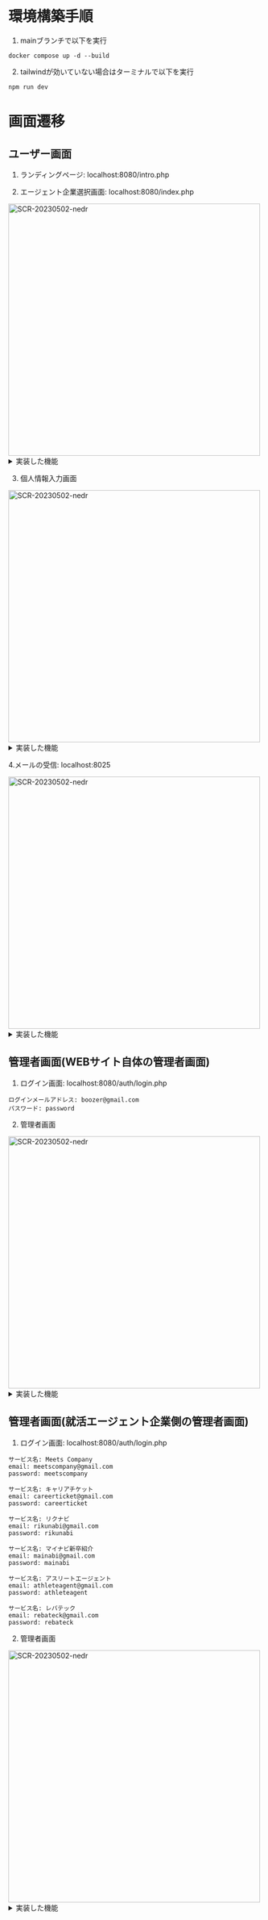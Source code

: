 # 環境構築手順

  1. mainブランチで以下を実行
  ```
  docker compose up -d --build
  ```
  2. tailwindが効いていない場合はターミナルで以下を実行
  ```
  npm run dev
  ```

# 画面遷移
## ユーザー画面
1. ランディングページ: localhost:8080/intro.php

2. エージェント企業選択画面: localhost:8080/index.php
<img width="500" alt="SCR-20230502-nedr" src="https://github.com/user-attachments/assets/c5535ad3-605e-456b-a031-36d090b4f6a1">

<details>

<summary>実装した機能</summary>

- カート機能
- 絞り込み機能（総合型or特化型）
- 並び替え機能
- 詳細画面

<img width="500" alt="SCR-20230502-nedr" src="https://github.com/user-attachments/assets/b157a6ed-c59a-4684-82a8-6516bc399922">

- レスポンシブ対応

</details>

3. 個人情報入力画面
<img width="500" alt="SCR-20230502-nedr" src="https://github.com/user-attachments/assets/4b191ccf-80a5-467f-805b-14b6d53f5b1a">

<details>

<summary>実装した機能</summary>

- 申し込んだ企業が自動入力される
- バリデーション機能
- レスポンシブ対応

</details>

4.メールの受信: localhost:8025

<img width="500" alt="SCR-20230502-nedr" src="https://github.com/user-attachments/assets/9cc02956-bee1-4a6f-b4b2-d556e6d1ab1e">

<details>

<summary>実装した機能</summary>

- mailhogを利用して仮想的にメールを送信する
  - ユーザーに申し込み完了メールの送信
  - 就活エージェント企業に、学生が申請したことを知らせるメールを送信

</details>


## 管理者画面(WEBサイト自体の管理者画面)
1. ログイン画面: localhost:8080/auth/login.php
```
ログインメールアドレス: boozer@gmail.com
パスワード: password
```
2. 管理者画面

<img width="500" alt="SCR-20230502-nedr" src="https://github.com/user-attachments/assets/3ab0122e-41ca-4e4b-aee4-1aa02941400c">

<details>

<summary>実装した機能</summary>

- 就活エージェント企業の新規登録

<img width="500" alt="SCR-20230502-nedr" src="https://github.com/user-attachments/assets/573c7b1b-f3c4-47c2-90ae-788180870e4e">

- 詳細画面
  - その企業にどの学生が申し込んでいるのか
- 更新
- 削除

</details>

## 管理者画面(就活エージェント企業側の管理者画面)

1. ログイン画面: localhost:8080/auth/login.php

```
サービス名: Meets Company
email: meetscompany@gmail.com
password: meetscompany

サービス名: キャリアチケット
email: careerticket@gmail.com
password: careerticket

サービス名: リクナビ
email: rikunabi@gmail.com
password: rikunabi

サービス名: マイナビ新卒紹介
email: mainabi@gmail.com
password: mainabi

サービス名: アスリートエージェント
email: athleteagent@gmail.com
password: athleteagent

サービス名: レバテック
email: rebateck@gmail.com
password: rebateck
```

2. 管理者画面

<img width="500" alt="SCR-20230502-nedr" src="https://github.com/user-attachments/assets/a82ecd8b-ffc1-4277-a0f1-545912adc72a">

<details>

<summary>実装した機能</summary>

- 申請した学生一覧の表示
- 学生詳細画面
- CSVダウンロード機能

</details>


